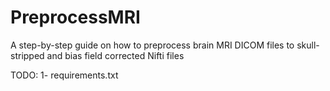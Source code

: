 # PreprocessMRI
A step-by-step guide on how to preprocess brain MRI DICOM files to skull-stripped and bias field corrected Nifti files

TODO: 
1- requirements.txt
